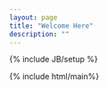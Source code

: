 ```yaml
---
layout: page
title: "Welcome Here"
description: ""
---
```

{% include JB/setup %}

{% include html/main%}
